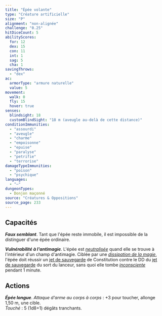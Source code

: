 ```yaml
---
title: "Épée volante"
type: "Créature artificielle"
size: "P"
alignment: "non-alignée"
challenge: "0.25"
hitDiceCount: 5
abilityScores:
  for: 12
  dex: 15
  con: 11
  int: 1
  sag: 5
  cha: 1
savingThrows:
  - "dex"
ac:
  armorType: "armure naturelle"
  value: 5
movement:
  walk: 0
  fly: 15
  hover: true
senses:
  blindsight: 18
  customBlindSight: "18 m (aveugle au-delà de cette distance)"
conditionImmunities:
  - "assourdi"
  - "aveugle"
  - "charme"
  - "empoisonne"
  - "epuise"
  - "paralyse"
  - "petrifie"
  - "terrorise"
damageTypeImmunities:
  - "poison"
  - "psychique"
languages:
  - "—"
dungeonTypes:
  - Donjon maçonné
source: "Créatures & Oppositions"
source_page: 233
---
```

## Capacités
_**Faux semblant**_. Tant que l'épée reste immobile, il est impossible de la distinguer d'une épée ordinaire.

_**Vulnérabilité à l'antimagie**_. L'épée est [_neutralisée_](/gerer-la-sante-du-personnage/#neutralise) quand elle se trouve à l'intérieur d'un champ d'antimagie. Ciblée par une [_dissipation de la magie_](/grimoire/dissipation-de-la-magie), l'épée doit réussir un [jet de sauvegarde](/utiliser-les-caracteristiques#jets-de-sauvegarde) de Constitution contre le DD du [jet de sauvegarde](/utiliser-les-caracteristiques#jets-de-sauvegarde) du sort du lanceur, sans quoi elle tombe [_inconsciente_](/gerer-la-sante-du-personnage#inconscient) pendant 1 minute.

## Actions
_**Épée longue**_. _Attaque d'arme au corps à corps_ : +3 pour toucher, allonge 1,50 m, une cible.  
_Touché_ : 5 (1d8+1) dégâts tranchants.
